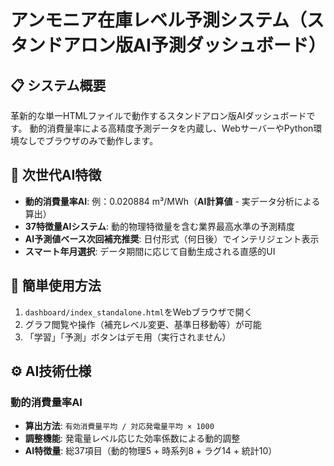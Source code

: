 # アンモニア在庫レベル予測システム（スタンドアロン版AI予測ダッシュボード）

## 📋 システム概要

革新的な単一HTMLファイルで動作するスタンドアロン版AIダッシュボードです。
動的消費量率による高精度予測データを内蔵し、WebサーバーやPython環境なしでブラウザのみで動作します。

## 🚀 次世代AI特徴

- **動的消費量率AI**: 例：0.020884 m³/MWh（**AI計算値** - 実データ分析による算出）
- **37特徴量AIシステム**: 動的物理特徴量を含む業界最高水準の予測精度
- **AI予測値ベース次回補充推奨**: 日付形式（何日後）でインテリジェント表示
- **スマート年月選択**: データ期間に応じて自動生成される直感的UI

## 🎯 簡単使用方法

1. `dashboard/index_standalone.html`をWebブラウザで開く
2. グラフ閲覧や操作（補充レベル変更、基準日移動等）が可能
3. 「学習」「予測」ボタンはデモ用（実行されません）

## ⚙️ AI技術仕様

### 動的消費量率AI

- **算出方法**: `有効消費量平均 / 対応発電量平均 × 1000`
- **調整機能**: 発電量レベル応じた効率係数による動的調整
- **AI特徴量**: 総37項目（動的物理5 + 時系列8 + ラグ14 + 統計10）
